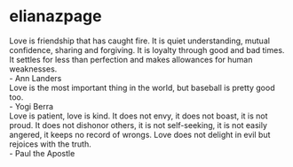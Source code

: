 # elianazpage
<div class="quote quote1">
Love is friendship that has caught fire. It is quiet 
understanding, mutual confidence, sharing and forgiving. 
It is loyalty through good and bad times. It settles for 
less than perfection and makes allowances for human weaknesses. 
<br>- Ann Landers
</div>

<div class="quote quote2">
Love is the most important thing in the world, but baseball
is pretty good too. 
<br>- Yogi Berra
</div>

<div class="quote quote3">
Love is patient, love is kind. It does not envy, it does not 
boast, it is not proud. It does not dishonor others, it is not 
self-seeking, it is not easily angered, it keeps no record of 
wrongs. Love does not delight in evil but rejoices with the truth.
<br>- Paul the Apostle
</div>
